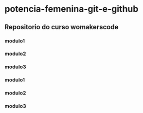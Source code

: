  # potencia-femenina-git-e-github

 ## Repositorio do curso womakerscode

### modulo1
### modulo2
### modulo3

### modulo1
### modulo2
### modulo3
